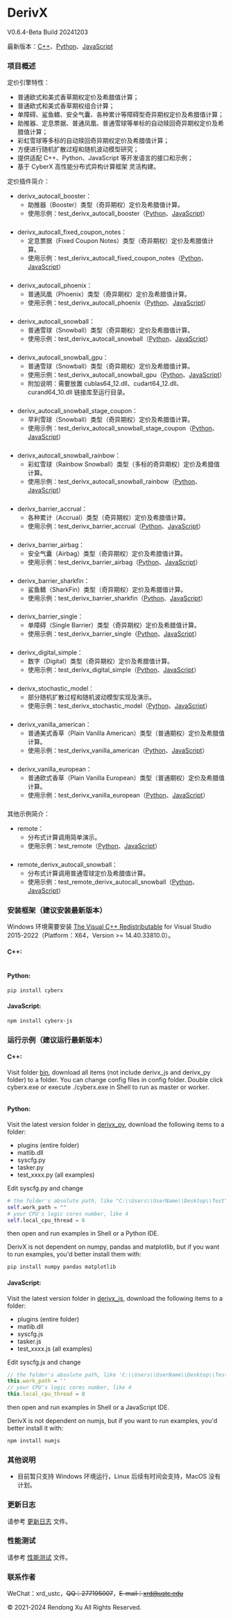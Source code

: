 # DerivX
V0.6.4-Beta Build 20241203

最新版本：[C++](https://github.com/universal-exchange/derivx/tree/main/exe/windows/bin)、[Python](https://github.com/universal-exchange/derivx/tree/main/exe/windows/bin/derivx_py/0.6.4)、[JavaScript](https://github.com/universal-exchange/derivx/tree/main/exe/windows/bin/derivx_js/0.6.4)

### 项目概述
定价引擎特性：
+ 普通欧式和美式香草期权定价及希腊值计算；
+ 普通欧式和美式香草期权组合计算；
+ 单障碍、鲨鱼鳍、安全气囊、各种累计等障碍型奇异期权定价及希腊值计算；
+ 助推器、定息票据、普通凤凰、普通雪球等单标的自动赎回奇异期权定价及希腊值计算；
+ 彩虹雪球等多标的自动赎回奇异期权定价及希腊值计算；
+ 方便进行随机扩散过程和随机波动模型研究；
+ 提供适配 C++、Python、JavaScript 等开发语言的接口和示例；
+ 基于 CyberX 高性能分布式异构计算框架 灵活构建。

定价插件简介：
+ derivx_autocall_booster：
  + 助推器（Booster）类型（奇异期权）定价及希腊值计算。
  + 使用示例：test_derivx_autocall_booster（[Python](https://github.com/universal-exchange/derivx/tree/main/exe/windows/bin/derivx_py/0.6.4/test_derivx_autocall_booster.py)、[JavaScript](https://github.com/universal-exchange/derivx/tree/main/exe/windows/bin/derivx_js/0.6.4/test_derivx_autocall_booster.js)）
###
+ derivx_autocall_fixed_coupon_notes：
  + 定息票据（Fixed Coupon Notes）类型（奇异期权）定价及希腊值计算。
  + 使用示例：test_derivx_autocall_fixed_coupon_notes（[Python](https://github.com/universal-exchange/derivx/tree/main/exe/windows/bin/derivx_py/0.6.4/test_derivx_autocall_fixed_coupon_notes.py)、[JavaScript](https://github.com/universal-exchange/derivx/tree/main/exe/windows/bin/derivx_js/0.6.4/test_derivx_autocall_fixed_coupon_notes.js)）
###
+ derivx_autocall_phoenix：
  + 普通凤凰（Phoenix）类型（奇异期权）定价及希腊值计算。
  + 使用示例：test_derivx_autocall_phoenix（[Python](https://github.com/universal-exchange/derivx/tree/main/exe/windows/bin/derivx_py/0.6.4/test_derivx_autocall_phoenix.py)、[JavaScript](https://github.com/universal-exchange/derivx/tree/main/exe/windows/bin/derivx_js/0.6.4/test_derivx_autocall_phoenix.js)）
###
+ derivx_autocall_snowball：
  + 普通雪球（Snowball）类型（奇异期权）定价及希腊值计算。
  + 使用示例：test_derivx_autocall_snowball（[Python](https://github.com/universal-exchange/derivx/tree/main/exe/windows/bin/derivx_py/0.6.4/test_derivx_autocall_snowball.py)、[JavaScript](https://github.com/universal-exchange/derivx/tree/main/exe/windows/bin/derivx_js/0.6.4/test_derivx_autocall_snowball.js)）
###
+ derivx_autocall_snowball_gpu：
  + 普通雪球（Snowball）类型（奇异期权）定价及希腊值计算。
  + 使用示例：test_derivx_autocall_snowball_gpu（[Python](https://github.com/universal-exchange/derivx/tree/main/exe/windows/bin/derivx_py/0.6.4/test_derivx_autocall_snowball_gpu.py)、[JavaScript](https://github.com/universal-exchange/derivx/tree/main/exe/windows/bin/derivx_js/0.6.4/test_derivx_autocall_snowball_gpu.js)）
  + 附加说明：需要放置 cublas64_12.dll、cudart64_12.dll、curand64_10.dll 链接库至运行目录。
###
+ derivx_autocall_snowball_stage_coupon：
  + 早利雪球（Snowball）类型（奇异期权）定价及希腊值计算。
  + 使用示例：test_derivx_autocall_snowball_stage_coupon（[Python](https://github.com/universal-exchange/derivx/tree/main/exe/windows/bin/derivx_py/0.6.4/test_derivx_autocall_snowball_stage_coupon.py)、[JavaScript](https://github.com/universal-exchange/derivx/tree/main/exe/windows/bin/derivx_js/0.6.4/test_derivx_autocall_snowball_stage_coupon.js)）
###
+ derivx_autocall_snowball_rainbow：
  + 彩虹雪球（Rainbow Snowball）类型（多标的奇异期权）定价及希腊值计算。
  + 使用示例：test_derivx_autocall_snowball_rainbow（[Python](https://github.com/universal-exchange/derivx/tree/main/exe/windows/bin/derivx_py/0.6.4/test_derivx_autocall_snowball_rainbow.py)、[JavaScript](https://github.com/universal-exchange/derivx/tree/main/exe/windows/bin/derivx_js/0.6.4/test_derivx_autocall_snowball_rainbow.js)）
###
+ derivx_barrier_accrual：
  + 各种累计（Accrual）类型（奇异期权）定价及希腊值计算。
  + 使用示例：test_derivx_barrier_accrual（[Python](https://github.com/universal-exchange/derivx/tree/main/exe/windows/bin/derivx_py/0.6.4/test_derivx_barrier_accrual.py)、[JavaScript](https://github.com/universal-exchange/derivx/tree/main/exe/windows/bin/derivx_js/0.6.4/test_derivx_barrier_accrual.js)）
###
+ derivx_barrier_airbag：
  + 安全气囊（Airbag）类型（奇异期权）定价及希腊值计算。
  + 使用示例：test_derivx_barrier_airbag（[Python](https://github.com/universal-exchange/derivx/tree/main/exe/windows/bin/derivx_py/0.6.4/test_derivx_barrier_airbag.py)、[JavaScript](https://github.com/universal-exchange/derivx/tree/main/exe/windows/bin/derivx_js/0.6.4/test_derivx_barrier_airbag.js)）
###
+ derivx_barrier_sharkfin：
  + 鲨鱼鳍（SharkFin）类型（奇异期权）定价及希腊值计算。
  + 使用示例：test_derivx_barrier_sharkfin（[Python](https://github.com/universal-exchange/derivx/tree/main/exe/windows/bin/derivx_py/0.6.4/test_derivx_barrier_sharkfin.py)、[JavaScript](https://github.com/universal-exchange/derivx/tree/main/exe/windows/bin/derivx_js/0.6.4/test_derivx_barrier_sharkfin.js)）
###
+ derivx_barrier_single：
  + 单障碍（Single Barrier）类型（奇异期权）定价及希腊值计算。
  + 使用示例：test_derivx_barrier_single（[Python](https://github.com/universal-exchange/derivx/tree/main/exe/windows/bin/derivx_py/0.6.4/test_derivx_barrier_single.py)、[JavaScript](https://github.com/universal-exchange/derivx/tree/main/exe/windows/bin/derivx_js/0.6.4/test_derivx_barrier_single.js)）
###
+ derivx_digital_simple：
  + 数字（Digital）类型（奇异期权）定价及希腊值计算。
  + 使用示例：test_derivx_digital_simple（[Python](https://github.com/universal-exchange/derivx/tree/main/exe/windows/bin/derivx_py/0.6.4/test_derivx_digital_simple.py)、[JavaScript](https://github.com/universal-exchange/derivx/tree/main/exe/windows/bin/derivx_js/0.6.4/test_derivx_digital_simple.js)）
###
+ derivx_stochastic_model：
  + 部分随机扩散过程和随机波动模型实现及演示。
  + 使用示例：test_derivx_stochastic_model（[Python](https://github.com/universal-exchange/derivx/tree/main/exe/windows/bin/derivx_py/0.6.4/test_derivx_stochastic_model.py)、[JavaScript](https://github.com/universal-exchange/derivx/tree/main/exe/windows/bin/derivx_js/0.6.4/test_derivx_stochastic_model.js)）
###
+ derivx_vanilla_american：
  + 普通美式香草（Plain Vanilla American）类型（普通期权）定价及希腊值计算。
  + 使用示例：test_derivx_vanilla_american（[Python](https://github.com/universal-exchange/derivx/tree/main/exe/windows/bin/derivx_py/0.6.4/test_derivx_vanilla_american.py)、[JavaScript](https://github.com/universal-exchange/derivx/tree/main/exe/windows/bin/derivx_js/0.6.4/test_derivx_vanilla_american.js)）
###
+ derivx_vanilla_european：
  + 普通欧式香草（Plain Vanilla European）类型（普通期权）定价及希腊值计算。
  + 使用示例：test_derivx_vanilla_european（[Python](https://github.com/universal-exchange/derivx/tree/main/exe/windows/bin/derivx_py/0.6.4/test_derivx_vanilla_european.py)、[JavaScript](https://github.com/universal-exchange/derivx/tree/main/exe/windows/bin/derivx_js/0.6.4/test_derivx_vanilla_european.js)）
###

其他示例简介：
+ remote：
  + 分布式计算调用简单演示。
  + 使用示例：test_remote（[Python](https://github.com/universal-exchange/derivx/tree/main/exe/windows/bin/derivx_py/0.6.4/test_remote.py)、[JavaScript](https://github.com/universal-exchange/derivx/tree/main/exe/windows/bin/derivx_js/0.6.4/test_remote.js)）
###
+ remote_derivx_autocall_snowball：
  + 分布式计算调用普通雪球定价及希腊值计算。
  + 使用示例：test_remote_derivx_autocall_snowball（[Python](https://github.com/universal-exchange/derivx/tree/main/exe/windows/bin/derivx_py/0.6.4/test_remote_derivx_autocall_snowball.py)、[JavaScript](https://github.com/universal-exchange/derivx/tree/main/exe/windows/bin/derivx_js/0.6.4/test_remote_derivx_autocall_snowball.js)）
###

### 安装框架（建议安装最新版本）
Windows 环境需要安装 [The Visual C++ Redistributable](https://learn.microsoft.com/en-us/cpp/windows/latest-supported-vc-redist?view=msvc-170) for Visual Studio 2015-2022（Platform：X64，Version >= 14.40.33810.0）。

#### C++:
```bash
```

#### Python:
```bash
pip install cyberx
```

#### JavaScript:
```bash
npm install cyberx-js
```

### 运行示例（建议运行最新版本）
#### C++:
Visit folder [bin](https://github.com/universal-exchange/derivx/tree/main/exe/windows/bin), download all items (not include derivx_js and derivx_py folder) to a folder.
You can change config files in config folder.
Double click cyberx.exe or execute ./cyberx.exe in Shell to run as master or worker.
```c++

```

#### Python:
Visit the latest version folder in [derivx_py](https://github.com/universal-exchange/derivx/tree/main/exe/windows/bin/derivx_py), download the following items to a folder:

+ plugins (entire folder)
+ matlib.dll
+ syscfg.py
+ tasker.py
+ test_xxxx.py (all examples)

Edit syscfg.py and change 
```python
# the folder's absolute path, like "C:\\Users\\UserName\\Desktop\\Test"
self.work_path = ""
# your CPU's logic cores number, like 4
self.local_cpu_thread = 8
```
then open and run examples in Shell or a Python IDE.

DerivX is not dependent on numpy, pandas and matplotlib, but if you want to run examples, you'd better install them with:
```bash
pip install numpy pandas matplotlib
```

#### JavaScript:
Visit the latest version folder in [derivx_js](https://github.com/universal-exchange/derivx/tree/main/exe/windows/bin/derivx_js), download the following items to a folder:

+ plugins (entire folder)
+ matlib.dll
+ syscfg.js
+ tasker.js
+ test_xxxx.js (all examples)

Edit syscfg.js and change 
```javascript
// the folder's absolute path, like 'C:\\Users\\UserName\\Desktop\\Test'
this.work_path = ''
// your CPU's logic cores number, like 4
this.local_cpu_thread = 8
```
then open and run examples in Shell or a JavaScript IDE.

DerivX is not dependent on numjs, but if you want to run examples, you'd better install it with:
```bash
npm install numjs
```

### 其他说明
+ 目前暂只支持 Windows 环境运行，Linux 后续有时间会支持，MacOS 没有计划。

### 更新日志
请参考 [更新日志](https://github.com/universal-exchange/derivx/blob/main/changes.txt) 文件。

### 性能测试
请参考 [性能测试](https://github.com/universal-exchange/derivx/blob/main/benchmark/benchmark_0.4.5.md) 文件。

### 联系作者
WeChat：xrd_ustc，~~QQ：277195007~~，~~E-mail：xrd@ustc.edu~~

© 2021-2024 Rendong Xu All Rights Reserved.
